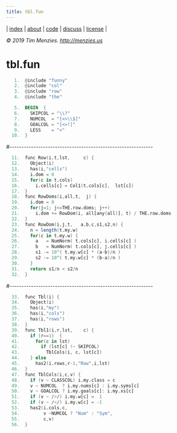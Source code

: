 ```yaml
---
title: tbl.fun
---
```




| [index](/fun/index) | [about](/fun/ABOUT) | [code](http://github.com/timm/fun) | [discuss](http://github.com/timm/fun/issues) | [license](/fun/LICENSE) |

<em> &copy; 2019 Tim Menzies. http://menzies.us</em>

# tbl.fun

```awk
   1.  @include "funny"
   2.  @include "col"
   3.  @include "row"
   4.  @include "the"
```

```awk
   5.  BEGIN  {
   6.    SKIPCOL = "\\?"
   7.    NUMCOL  = "[<>\\$]"
   8.    GOALCOL = "[<>!]"
   9.    LESS    = "<"
  10.  }
```
#------------------------------------------------------------
```awk
  11.  func Row(i,t,lst,     c) {
  12.    Object(i)
  13.    has(i,"cells")
  14.    i.dom = 0
  15.    for(c in t.cols) 
  16.      i.cells[c] = Col1(t.cols[c],  lst[c]) 
  17.  }
  18.  func RowDoms(i,all,t,  j) {
  19.    i.dom = 0
  20.    for(j=1; j<=THE.row.doms; j++)
  21.      i.dom += RowDom(i, all[any(all)], t) / THE.row.doms
  22.  }
  23.  func RowDom(i,j,t,   a,b,c,s1,s2,n) {
  24.    n = length(t.my.w)
  25.    for(c in t.my.w) {
  26.      a   = NumNorm( t.cols[c], i.cells[c] )
  27.      b   = NumNorm( t.cols[c], j.cells[c] )
  28.      s1 -= 10^( t.my.w[c] * (a-b)/n )
  29.      s2 -= 10^( t.my.w[c] * (b-a)/n )
  30.    }
  31.    return s1/n < s2/n
  32.  }
```

  
#------------------------------------------------------------
```awk
  33.  func Tbl(i) { 
  34.    Object(i)
  35.    has(i,"my")
  36.    has(i,"cols")
  37.    has(i,"rows") 
  38.  }
  39.  func Tbl1(i,r,lst,    c) {
  40.    if (r==1)  {
  41.      for(c in lst)
  42.        if (lst[c] !~ SKIPCOL) 
  43.          TblCols(i, c, lst[c])
  44.    } else  
  45.      has2(i.rows,r-1,"Row",i,lst)  
  46.  }
  47.  func TblCols(i,c,v) {
  48.    if (v ~ CLASSCOL) i.my.class = c
  49.    v ~ NUMCOL  ? i.my.nums[c] : i.my.syms[c]
  50.    v ~ GOALCOL ? i.my.goals[c]: i.my.xs[c]
  51.    if (v ~ />/) i.my.w[c] =  1
  52.    if (v ~ /</) i.my.w[c] = -1
  53.    has2(i.cols,c,
  54.         v ~NUMCOL ? "Num" : "Sym",
  55.         c,v) 
  56.  }
```

